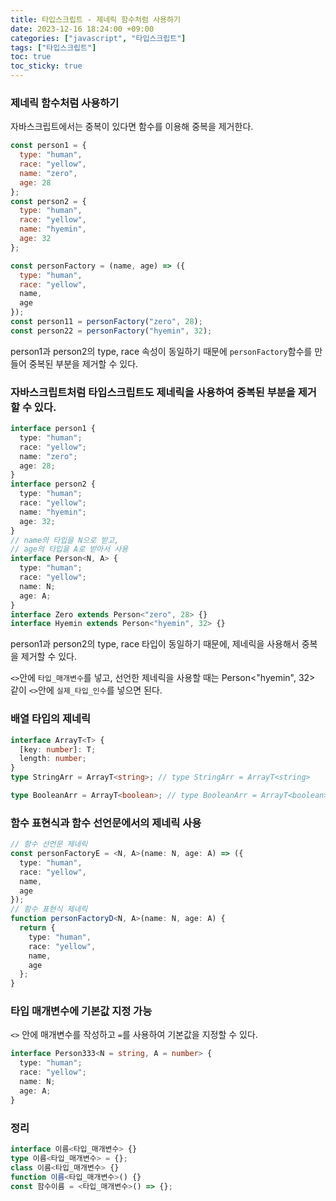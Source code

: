 ```yaml
---
title: 타입스크립트 - 제네릭 함수처럼 사용하기
date: 2023-12-16 18:24:00 +09:00
categories: ["javascript", "타입스크립트"]
tags: ["타입스크립트"]
toc: true
toc_sticky: true
---
```


### 제네릭 함수처럼 사용하기

자바스크립트에서는 중복이 있다면 함수를 이용해 중복을 제거한다.

```js
const person1 = {
  type: "human",
  race: "yellow",
  name: "zero",
  age: 28
};
const person2 = {
  type: "human",
  race: "yellow",
  name: "hyemin",
  age: 32
};

const personFactory = (name, age) => ({
  type: "human",
  race: "yellow",
  name,
  age
});
const person11 = personFactory("zero", 28);
const person22 = personFactory("hyemin", 32);
```

person1과 person2의 type, race 속성이 동일하기 때문에 `personFactory`함수를 만들어 중복된 부분을 제거할 수 있다.

### 자바스크립트처럼 타입스크립트도 제네릭을 사용하여 중복된 부분을 제거할 수 있다.

```ts
interface person1 {
  type: "human";
  race: "yellow";
  name: "zero";
  age: 28;
}
interface person2 {
  type: "human";
  race: "yellow";
  name: "hyemin";
  age: 32;
}
// name의 타입을 N으로 받고,
// age의 타입을 A로 받아서 사용
interface Person<N, A> {
  type: "human";
  race: "yellow";
  name: N;
  age: A;
}
interface Zero extends Person<"zero", 28> {}
interface Hyemin extends Person<"hyemin", 32> {}
```

person1과 person2의 type, race 타입이 동일하기 때문에, 제네릭을 사용해서 중복을 제거할 수 있다.

`<>`안에 `타입_매개변수`를 넣고, 선언한 제네릭을 사용할 때는 Person<"hyemin", 32> 같이 `<>`안에 `실제_타입_인수`를 넣으면 된다.

### 배열 타입의 제네릭

```ts
interface ArrayT<T> {
  [key: number]: T;
  length: number;
}
type StringArr = ArrayT<string>; // type StringArr = ArrayT<string>

type BooleanArr = ArrayT<boolean>; // type BooleanArr = ArrayT<boolean>
```

### 함수 표현식과 함수 선언문에서의 제네릭 사용

```ts
// 함수 선언문 제네릭
const personFactoryE = <N, A>(name: N, age: A) => ({
  type: "human",
  race: "yellow",
  name,
  age
});
// 함수 표현식 제네릭
function personFactoryD<N, A>(name: N, age: A) {
  return {
    type: "human",
    race: "yellow",
    name,
    age
  };
}
```

### 타입 매개변수에 기본값 지정 가능

`<>` 안에 매개변수를 작성하고 `=`를 사용하여 기본값을 지정할 수 있다.

```ts
interface Person333<N = string, A = number> {
  type: "human";
  race: "yellow";
  name: N;
  age: A;
}
```

### 정리

```ts
interface 이름<타입_매개변수> {}
type 이름<타입_매개변수> = {};
class 이름<타입_매개변수> {}
function 이름<타입_매개변수>() {}
const 함수이름 = <타입_매개변수>() => {};
```
